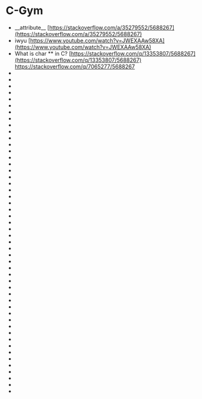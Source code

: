 # C-Gym

* \_\_attribute\_\_ [https://stackoverflow.com/a/35279552/5688267](https://stackoverflow.com/a/35279552/5688267)
* iwyu [https://www.youtube.com/watch?v=JWEXAAw58XA](https://www.youtube.com/watch?v=JWEXAAw58XA)
* What is char ** in C? [https://stackoverflow.com/q/13353807/5688267](https://stackoverflow.com/q/13353807/5688267)
https://stackoverflow.com/q/7065277/5688267
*
*
*
*
*
*
*
*
*
*
*
*
*
*
*
*
*
*
*
*
*
*
*
*
*
*
*
*
*
*
*
*
*
*
*
*
*
*
*
*
*
*
*
*
*
*
*
*
*
*
